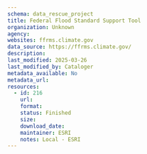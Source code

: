 ```yaml
---
schema: data_rescue_project 
title: Federal Flood Standard Support Tool
organization: Unknown
agency: 
websites: ffrms.climate.gov
data_source: https://ffrms.climate.gov/
description: 
last_modified: 2025-03-26
last_modified_by: Cataloger
metadata_available: No
metadata_url: 
resources:
  - id: 216
    url: 
    format: 
    status: Finished
    size: 
    download_date: 
    maintainer: ESRI
    notes: Local - ESRI
---
```

